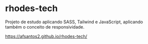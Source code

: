 # rhodes-tech
Projeto de estudo aplicando SASS, Tailwind e JavaScript, aplicando também o conceito de responsividade.

https://afsantos2.github.io/rhodes-tech/
